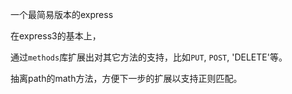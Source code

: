 一个最简易版本的express

在express3的基本上，

通过`methods`库扩展出对其它方法的支持，比如`PUT`, `POST`, 'DELETE'等。

抽离path的math方法，方便下一步的扩展以支持正则匹配。
